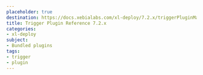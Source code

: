 ```yaml
---
placeholder: true
destination: https://docs.xebialabs.com/xl-deploy/7.2.x/triggerPluginManual.html
title: Trigger Plugin Reference 7.2.x
categories:
- xl-deploy
subject:
- Bundled plugins
tags:
- trigger
- plugin
---
```

